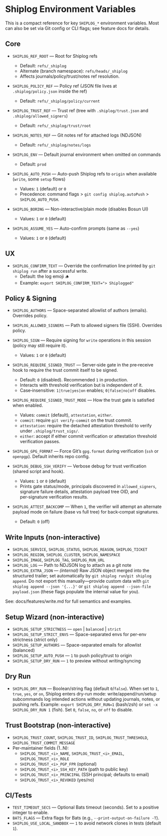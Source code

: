 # Shiplog Environment Variables

This is a compact reference for key `SHIPLOG_*` environment variables. Most can also be set via Git config or CLI flags; see feature docs for details.

## Core

- `SHIPLOG_REF_ROOT` — Root for Shiplog refs
  - Default: `refs/_shiplog`
  - Alternate (branch namespace): `refs/heads/_shiplog`
  - Affects journals/policy/trust/notes ref resolution.

- `SHIPLOG_POLICY_REF` — Policy ref (JSON file lives at `.shiplog/policy.json` inside the ref)
  - Default: `refs/_shiplog/policy/current`

- `SHIPLOG_TRUST_REF` — Trust ref (tree with `.shiplog/trust.json` and `.shiplog/allowed_signers`)
  - Default: `refs/_shiplog/trust/root`

- `SHIPLOG_NOTES_REF` — Git notes ref for attached logs (NDJSON)
  - Default: `refs/_shiplog/notes/logs`

- `SHIPLOG_ENV` — Default journal environment when omitted on commands
  - Default: `prod`

- `SHIPLOG_AUTO_PUSH` — Auto-push Shiplog refs to `origin` when available (`write`, some `setup` flows)
  - Values: `1` (default) or `0`
  - Precedence: command flags > `git config shiplog.autoPush` > `SHIPLOG_AUTO_PUSH`.

- `SHIPLOG_BORING` — Non-interactive/plain mode (disables Bosun UI)
  - Values: `1` or `0` (default)

- `SHIPLOG_ASSUME_YES` — Auto-confirm prompts (same as `--yes`)
  - Values: `1` or `0` (default)

## UX

- `SHIPLOG_CONFIRM_TEXT` — Override the confirmation line printed by `git shiplog run` after a successful write.
  - Default: the log emoji `🪵`
  - Example: `export SHIPLOG_CONFIRM_TEXT="> Shiplogged"`

## Policy & Signing

- `SHIPLOG_AUTHORS` — Space-separated allowlist of authors (emails). Overrides policy.
- `SHIPLOG_ALLOWED_SIGNERS` — Path to allowed signers file (SSH). Overrides policy.
- `SHIPLOG_SIGN` — Require signing for `write` operations in this session (policy may still require it).
  - Values: `1` or `0` (default)

- `SHIPLOG_REQUIRE_SIGNED_TRUST` — Server‑side gate in the pre‑receive hook to require the trust commit itself to be signed.
  - Default: `0` (disabled). Recommended `1` in production.
  - Interacts with threshold verification but is independent of it.
  - Case‑insensitive: `1|true|yes|on` enables; `0|false|no|off` disables.

- `SHIPLOG_REQUIRE_SIGNED_TRUST_MODE` — How the trust gate is satisfied when enabled.
  - Values: `commit` (default), `attestation`, `either`.
  - `commit`: require `git verify-commit` on the trust commit.
  - `attestation`: require the detached attestation threshold to verify under `.shiplog/trust_sigs/`.
  - `either`: accept if either commit verification or attestation threshold verification passes.

- `SHIPLOG_GPG_FORMAT` — Force Git’s `gpg.format` during verification (`ssh` or `openpgp`). Default inherits repo config.

- `SHIPLOG_DEBUG_SSH_VERIFY` — Verbose debug for trust verification (shared script and hook).
  - Values: `1` or `0` (default)
  - Prints gate status/mode, principals discovered in `allowed_signers`, signature failure details, attestation payload tree OID, and per‑signature verification results.

- `SHIPLOG_ATTEST_BACKCOMP` — When `1`, the verifier will attempt an alternate payload mode on failure (base vs full tree) for back‑compat signatures.
  - Default: `0` (off)

## Write Inputs (non-interactive)

- `SHIPLOG_SERVICE`, `SHIPLOG_STATUS`, `SHIPLOG_REASON`, `SHIPLOG_TICKET`
- `SHIPLOG_REGION`, `SHIPLOG_CLUSTER`, `SHIPLOG_NAMESPACE`
- `SHIPLOG_IMAGE`, `SHIPLOG_TAG`, `SHIPLOG_RUN_URL`
- `SHIPLOG_LOG` — Path to NDJSON log to attach as a git note
- `SHIPLOG_EXTRA_JSON` — *(internal)* Raw JSON object merged into the structured trailer; set automatically by `git shiplog run`/`git shiplog append`. Do not export this manually—provide custom data with `git shiplog append --json '{...}'` or `git shiplog append --json-file payload.json` (these flags populate the internal value for you).

See: docs/features/write.md for full semantics and examples.

## Setup Wizard (non-interactive)

- `SHIPLOG_SETUP_STRICTNESS` — `open` | `balanced` | `strict`
- `SHIPLOG_SETUP_STRICT_ENVS` — Space-separated envs for per-env strictness (strict only)
- `SHIPLOG_SETUP_AUTHORS` — Space-separated emails for allowlist (balanced)
- `SHIPLOG_SETUP_AUTO_PUSH` — `1` to push policy/trust to origin
- `SHIPLOG_SETUP_DRY_RUN` — `1` to preview without writing/syncing

## Dry Run

- `SHIPLOG_DRY_RUN` — Boolean/string flag (default `0`/`false`). When set to `1`, `true`, `yes`, or `on`, Shiplog enters dry-run mode: write/append/run/setup subcommands log intended actions without updating journals, notes, or pushing refs. Example: `export SHIPLOG_DRY_RUN=1` (bash/zsh) or `set -x SHIPLOG_DRY_RUN 1` (fish). Set `0`, `false`, `no`, or `off` to disable.

## Trust Bootstrap (non-interactive)

- `SHIPLOG_TRUST_COUNT`, `SHIPLOG_TRUST_ID`, `SHIPLOG_TRUST_THRESHOLD`, `SHIPLOG_TRUST_COMMIT_MESSAGE`
- Per-maintainer fields (1..N):
  - `SHIPLOG_TRUST_<i>_NAME`, `SHIPLOG_TRUST_<i>_EMAIL`, `SHIPLOG_TRUST_<i>_ROLE`
  - `SHIPLOG_TRUST_<i>_PGP_FPR` (optional)
  - `SHIPLOG_TRUST_<i>_SSH_KEY_PATH` (path to public key)
  - `SHIPLOG_TRUST_<i>_PRINCIPAL` (SSH principal; defaults to email)
  - `SHIPLOG_TRUST_<i>_REVOKED` (yes/no)

## CI/Tests

- `TEST_TIMEOUT_SECS` — Optional Bats timeout (seconds). Set to a positive integer to enable.
- `BATS_FLAGS` — Extra flags for Bats (e.g., `--print-output-on-failure -T`).
- `SHIPLOG_USE_LOCAL_SANDBOX` — `1` to avoid network clones in tests (default `1`).
